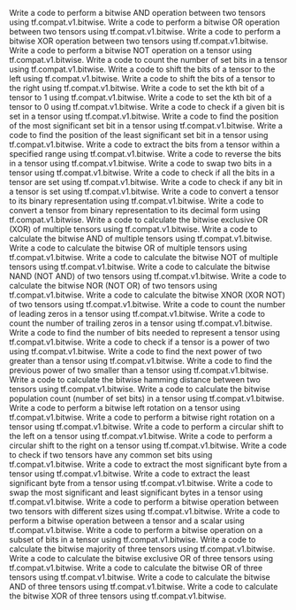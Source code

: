 Write a code to perform a bitwise AND operation between two tensors using tf.compat.v1.bitwise.
Write a code to perform a bitwise OR operation between two tensors using tf.compat.v1.bitwise.
Write a code to perform a bitwise XOR operation between two tensors using tf.compat.v1.bitwise.
Write a code to perform a bitwise NOT operation on a tensor using tf.compat.v1.bitwise.
Write a code to count the number of set bits in a tensor using tf.compat.v1.bitwise.
Write a code to shift the bits of a tensor to the left using tf.compat.v1.bitwise.
Write a code to shift the bits of a tensor to the right using tf.compat.v1.bitwise.
Write a code to set the kth bit of a tensor to 1 using tf.compat.v1.bitwise.
Write a code to set the kth bit of a tensor to 0 using tf.compat.v1.bitwise.
Write a code to check if a given bit is set in a tensor using tf.compat.v1.bitwise.
Write a code to find the position of the most significant set bit in a tensor using tf.compat.v1.bitwise.
Write a code to find the position of the least significant set bit in a tensor using tf.compat.v1.bitwise.
Write a code to extract the bits from a tensor within a specified range using tf.compat.v1.bitwise.
Write a code to reverse the bits in a tensor using tf.compat.v1.bitwise.
Write a code to swap two bits in a tensor using tf.compat.v1.bitwise.
Write a code to check if all the bits in a tensor are set using tf.compat.v1.bitwise.
Write a code to check if any bit in a tensor is set using tf.compat.v1.bitwise.
Write a code to convert a tensor to its binary representation using tf.compat.v1.bitwise.
Write a code to convert a tensor from binary representation to its decimal form using tf.compat.v1.bitwise.
Write a code to calculate the bitwise exclusive OR (XOR) of multiple tensors using tf.compat.v1.bitwise.
Write a code to calculate the bitwise AND of multiple tensors using tf.compat.v1.bitwise.
Write a code to calculate the bitwise OR of multiple tensors using tf.compat.v1.bitwise.
Write a code to calculate the bitwise NOT of multiple tensors using tf.compat.v1.bitwise.
Write a code to calculate the bitwise NAND (NOT AND) of two tensors using tf.compat.v1.bitwise.
Write a code to calculate the bitwise NOR (NOT OR) of two tensors using tf.compat.v1.bitwise.
Write a code to calculate the bitwise XNOR (XOR NOT) of two tensors using tf.compat.v1.bitwise.
Write a code to count the number of leading zeros in a tensor using tf.compat.v1.bitwise.
Write a code to count the number of trailing zeros in a tensor using tf.compat.v1.bitwise.
Write a code to find the number of bits needed to represent a tensor using tf.compat.v1.bitwise.
Write a code to check if a tensor is a power of two using tf.compat.v1.bitwise.
Write a code to find the next power of two greater than a tensor using tf.compat.v1.bitwise.
Write a code to find the previous power of two smaller than a tensor using tf.compat.v1.bitwise.
Write a code to calculate the bitwise hamming distance between two tensors using tf.compat.v1.bitwise.
Write a code to calculate the bitwise population count (number of set bits) in a tensor using tf.compat.v1.bitwise.
Write a code to perform a bitwise left rotation on a tensor using tf.compat.v1.bitwise.
Write a code to perform a bitwise right rotation on a tensor using tf.compat.v1.bitwise.
Write a code to perform a circular shift to the left on a tensor using tf.compat.v1.bitwise.
Write a code to perform a circular shift to the right on a tensor using tf.compat.v1.bitwise.
Write a code to check if two tensors have any common set bits using tf.compat.v1.bitwise.
Write a code to extract the most significant byte from a tensor using tf.compat.v1.bitwise.
Write a code to extract the least significant byte from a tensor using tf.compat.v1.bitwise.
Write a code to swap the most significant and least significant bytes in a tensor using tf.compat.v1.bitwise.
Write a code to perform a bitwise operation between two tensors with different sizes using tf.compat.v1.bitwise.
Write a code to perform a bitwise operation between a tensor and a scalar using tf.compat.v1.bitwise.
Write a code to perform a bitwise operation on a subset of bits in a tensor using tf.compat.v1.bitwise.
Write a code to calculate the bitwise majority of three tensors using tf.compat.v1.bitwise.
Write a code to calculate the bitwise exclusive OR of three tensors using tf.compat.v1.bitwise.
Write a code to calculate the bitwise OR of three tensors using tf.compat.v1.bitwise.
Write a code to calculate the bitwise AND of three tensors using tf.compat.v1.bitwise.
Write a code to calculate the bitwise XOR of three tensors using tf.compat.v1.bitwise.